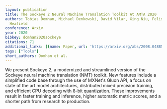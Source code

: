 ```yaml
---
layout: publication
title: The Sockeye 2 Neural Machine Translation Toolkit At AMTA 2020
authors: Tobias Domhan, Michael Denkowski, David Vilar, Xing Niu, Felix Hieber, Kenneth
  Heafield
conference: Arxiv
year: 2020
bibkey: domhan2020sockeye
citations: 71
additional_links: [{name: Paper, url: 'https://arxiv.org/abs/2008.04885'}]
tags: ["Tools"]
short_authors: Domhan et al.
---
```

We present Sockeye 2, a modernized and streamlined version of the Sockeye
neural machine translation (NMT) toolkit. New features include a simplified
code base through the use of MXNet's Gluon API, a focus on state of the art
model architectures, distributed mixed precision training, and efficient CPU
decoding with 8-bit quantization. These improvements result in faster training
and inference, higher automatic metric scores, and a shorter path from research
to production.